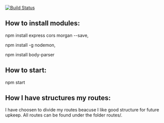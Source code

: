 [![Build Status](https://scrutinizer-ci.com/g/lingul/api-me/badges/build.png?b=master)](https://scrutinizer-ci.com/g/lingul/api-me/build-status/master)

## How to install modules:
npm install express cors morgan --save,

npm install -g nodemon,

npm install body-parser

## How to start:
npm start

## How I have structures my routes:
I have choosen to divide my routes beacuse I like good structure for future upkeep. All routes can be found under the folder routes/. 





